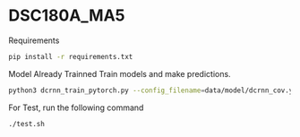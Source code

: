 # DSC180A_MA5
Requirements
```bash
pip install -r requirements.txt
```
Model Already Trainned 
Train models and make predictions.
```bash
python3 dcrnn_train_pytorch.py --config_filename=data/model/dcrnn_cov.yaml
```
For Test, run the following command
```bash
./test.sh
```
